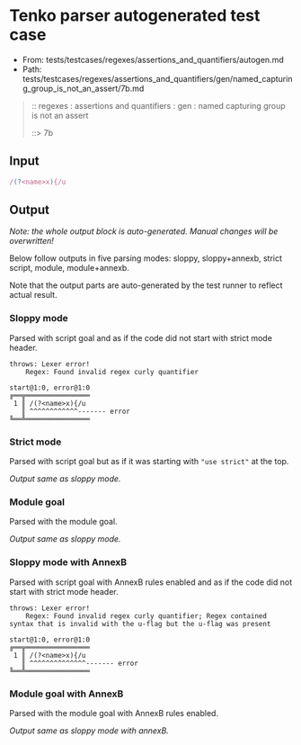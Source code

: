 # Tenko parser autogenerated test case

- From: tests/testcases/regexes/assertions_and_quantifiers/autogen.md
- Path: tests/testcases/regexes/assertions_and_quantifiers/gen/named_capturing_group_is_not_an_assert/7b.md

> :: regexes : assertions and quantifiers : gen : named capturing group is not an assert
>
> ::> 7b

## Input


`````js
/(?<name>x){/u
`````

## Output

_Note: the whole output block is auto-generated. Manual changes will be overwritten!_

Below follow outputs in five parsing modes: sloppy, sloppy+annexb, strict script, module, module+annexb.

Note that the output parts are auto-generated by the test runner to reflect actual result.

### Sloppy mode

Parsed with script goal and as if the code did not start with strict mode header.

`````
throws: Lexer error!
    Regex: Found invalid regex curly quantifier

start@1:0, error@1:0
╔══╦════════════════
 1 ║ /(?<name>x){/u
   ║ ^^^^^^^^^^^^------- error
╚══╩════════════════

`````

### Strict mode

Parsed with script goal but as if it was starting with `"use strict"` at the top.

_Output same as sloppy mode._

### Module goal

Parsed with the module goal.

_Output same as sloppy mode._

### Sloppy mode with AnnexB

Parsed with script goal with AnnexB rules enabled and as if the code did not start with strict mode header.

`````
throws: Lexer error!
    Regex: Found invalid regex curly quantifier; Regex contained syntax that is invalid with the u-flag but the u-flag was present

start@1:0, error@1:0
╔══╦════════════════
 1 ║ /(?<name>x){/u
   ║ ^^^^^^^^^^^^^^------- error
╚══╩════════════════

`````

### Module goal with AnnexB

Parsed with the module goal with AnnexB rules enabled.

_Output same as sloppy mode with annexB._
